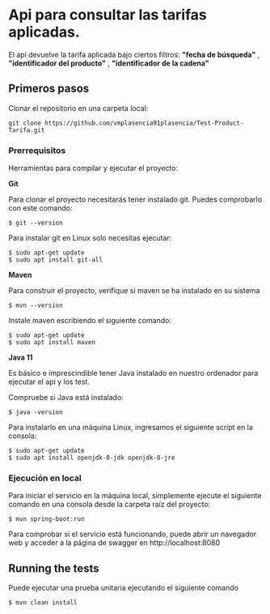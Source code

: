 # Api para consultar las tarifas aplicadas.

 El api devuelve la tarifa aplicada bajo ciertos filtros: **"fecha de búsqueda"** , **"identificador del producto"** 
 , **"identificador de la cadena"**

## Primeros pasos

Clonar el repositorio en una carpeta local:
```
git clone https://github.com/vmplasencia91plasencia/Test-Product-Tarifa.git
```

### Prerrequisitos

Herramientas para compilar y ejecutar el proyecto:

**Git**

Para clonar el proyecto necesitarás tener instalado git. Puedes comprobarlo con este comando:
```
$ git --version
```

Para instalar git en Linux solo necesitas ejecutar:

```
$ sudo apt-get update
$ sudo apt install git-all
```
**Maven**

Para construir el proyecto, verifique si maven se ha instalado en su sistema
```
$ mvn --version
```
Instale maven escribiendo el siguiente comando:
```
$ sudo apt-get update
$ sudo apt install maven
```

**Java 11**

Es básico e imprescindible tener Java instalado en nuestro ordenador para ejecutar el api y los test.

Compruebe si Java está instalado:
```
$ java -version
```
Para instalarlo en una máquina Linux, ingresamos el siguiente script en la consola:

```
$ sudo apt-get update
$ sudo apt install openjdk-8-jdk openjdk-8-jre
```

### Ejecución en local

Para iniciar el servicio en la máquina local, simplemente ejecute el siguiente comando en una consola desde la carpeta raíz del proyecto:
```
$ mvn spring-boot:run
```
Para comprobar si el servicio está funcionando, puede abrir un navegador web y acceder a la página de swagger en http://localhost:8080

## Running the tests

Puede ejecutar una prueba unitaria ejecutando el siguiente comando

```
$ mvn clean install 
```


 

